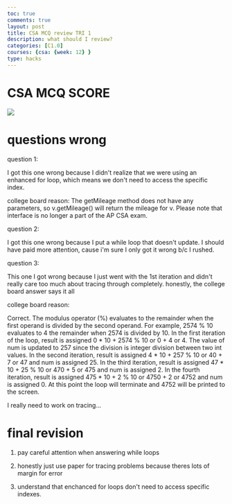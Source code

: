 ```yaml
---
toc: true
comments: true
layout: post
title: CSA MCQ review TRI 1
description: what should I review?
categories: [C1.0]
courses: {csa: {week: 12} }
type: hacks
---
```


# CSA MCQ SCORE

![]({{site.baseurl}}/images/mcq1.png)

# questions wrong 



question 1:


I got this one wrong because I didn't realize that we were using an enhanced for loop, which means we don't need to access the specific index. 

 college board reason:
 The getMileage method does not have any parameters, so v.getMileage() will return the mileage for v. Please note that interface is no longer a part of the AP CSA exam. 


question 2:


I got this one wrong because I put a while loop that doesn't update. I should have paid more attention, cause i'm sure I only got it wrong b/c I rushed.


question 3:


This one I got wrong because I just went with the 1st iteration and didn't really care too much about tracing through completely. honestly, the college board
answer says it all

college board reason:

Correct. The modulus operator (%) evaluates to the remainder when the first operand is divided by the second operand. For example, 2574 % 10 evaluates to 4 the remainder when 2574 is divided by 10. In the first iteration of the loop, result is assigned 0 * 10 + 2574 % 10 or 0 + 4 or 4. The value of num is updated to 257 since the division is integer division between two int values. In the second iteration, result is assigned 4 * 10 + 257 % 10 or 40 + 7 or 47 and num is assigned 25. In the third iteration, result is assigned 47 * 10 + 25 % 10 or 470 + 5 or 475 and num is assigned 2. In the fourth iteration, result is assigned 475 * 10 + 2 % 10 or 4750 + 2 or 4752 and num is assigned 0. At this point the loop will terminate and 4752 will be printed to the screen.


I really need to work on tracing...


# final revision 

1. pay careful attention when answering while loops

2. honestly just use paper for tracing problems because theres lots of margin for error

3. understand that enchanced for loops don't need to access specific indexes.

